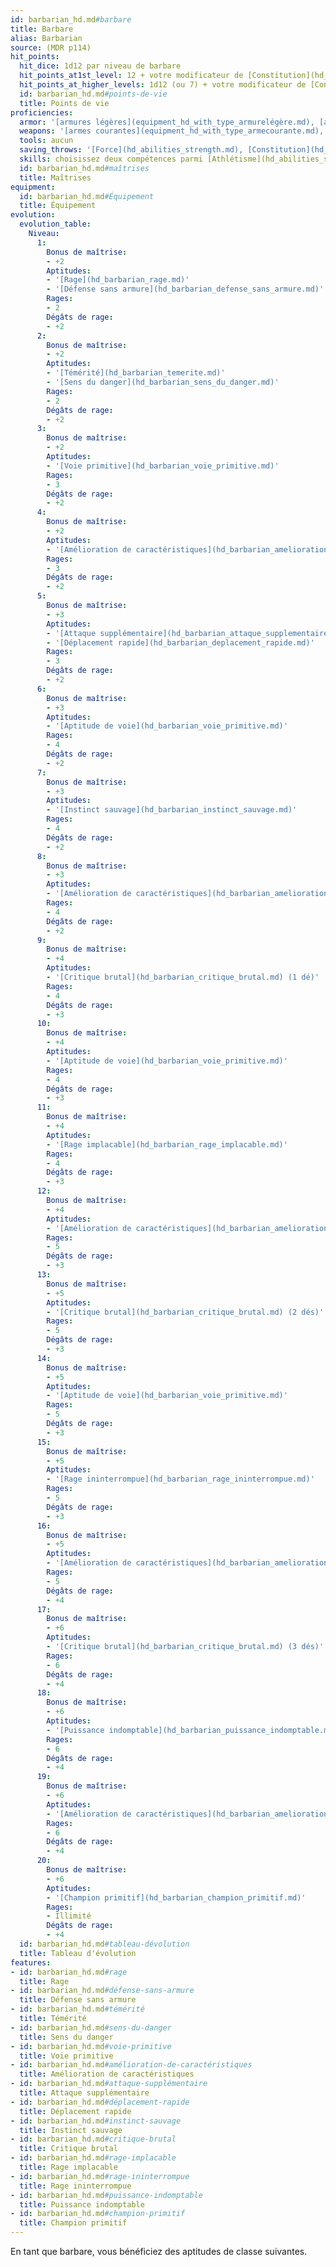 ```yaml
---
id: barbarian_hd.md#barbare
title: Barbare
alias: Barbarian
source: (MDR p114)
hit_points:
  hit_dice: 1d12 par niveau de barbare
  hit_points_at1st_level: 12 + votre modificateur de [Constitution](hd_abilities_constitution.md)
  hit_points_at_higher_levels: 1d12 (ou 7) + votre modificateur de [Constitution](hd_abilities_constitution.md) par niveau de barbare après le premier niveau
  id: barbarian_hd.md#points-de-vie
  title: Points de vie
proficiencies:
  armor: '[armures légères](equipment_hd_with_type_armurelégère.md), [armures intermédiaires](equipment_hd_with_type_armureintermédiaire.md), [boucliers](hd_equipment_bouclier.md)'
  weapons: '[armes courantes](equipment_hd_with_type_armecourante.md), [armes de guerre]'
  tools: aucun
  saving_throws: '[Force](hd_abilities_strength.md), [Constitution](hd_abilities_constitution.md)'
  skills: choisissez deux compétences parmi [Athlétisme](hd_abilities_strength_athletisme.md), [Dressage](hd_abilities_wisdom_dressage.md), [Intimidation](hd_abilities_charisma_intimidation.md), [Nature](hd_abilities_intelligence_nature.md), [Perception](hd_abilities_wisdom_perception.md) et [Survie](hd_abilities_wisdom_survie.md)
  id: barbarian_hd.md#maîtrises
  title: Maîtrises
equipment:
  id: barbarian_hd.md#Équipement
  title: Équipement
evolution:
  evolution_table:
    Niveau:
      1:
        Bonus de maîtrise:
        - +2
        Aptitudes:
        - '[Rage](hd_barbarian_rage.md)'
        - '[Défense sans armure](hd_barbarian_defense_sans_armure.md)'
        Rages:
        - 2
        Dégâts de rage:
        - +2
      2:
        Bonus de maîtrise:
        - +2
        Aptitudes:
        - '[Témérité](hd_barbarian_temerite.md)'
        - '[Sens du danger](hd_barbarian_sens_du_danger.md)'
        Rages:
        - 2
        Dégâts de rage:
        - +2
      3:
        Bonus de maîtrise:
        - +2
        Aptitudes:
        - '[Voie primitive](hd_barbarian_voie_primitive.md)'
        Rages:
        - 3
        Dégâts de rage:
        - +2
      4:
        Bonus de maîtrise:
        - +2
        Aptitudes:
        - '[Amélioration de caractéristiques](hd_barbarian_amelioration_de_caracteristiques.md)'
        Rages:
        - 3
        Dégâts de rage:
        - +2
      5:
        Bonus de maîtrise:
        - +3
        Aptitudes:
        - '[Attaque supplémentaire](hd_barbarian_attaque_supplementaire.md)'
        - '[Déplacement rapide](hd_barbarian_deplacement_rapide.md)'
        Rages:
        - 3
        Dégâts de rage:
        - +2
      6:
        Bonus de maîtrise:
        - +3
        Aptitudes:
        - '[Aptitude de voie](hd_barbarian_voie_primitive.md)'
        Rages:
        - 4
        Dégâts de rage:
        - +2
      7:
        Bonus de maîtrise:
        - +3
        Aptitudes:
        - '[Instinct sauvage](hd_barbarian_instinct_sauvage.md)'
        Rages:
        - 4
        Dégâts de rage:
        - +2
      8:
        Bonus de maîtrise:
        - +3
        Aptitudes:
        - '[Amélioration de caractéristiques](hd_barbarian_amelioration_de_caracteristiques.md)'
        Rages:
        - 4
        Dégâts de rage:
        - +2
      9:
        Bonus de maîtrise:
        - +4
        Aptitudes:
        - '[Critique brutal](hd_barbarian_critique_brutal.md) (1 dé)'
        Rages:
        - 4
        Dégâts de rage:
        - +3
      10:
        Bonus de maîtrise:
        - +4
        Aptitudes:
        - '[Aptitude de voie](hd_barbarian_voie_primitive.md)'
        Rages:
        - 4
        Dégâts de rage:
        - +3
      11:
        Bonus de maîtrise:
        - +4
        Aptitudes:
        - '[Rage implacable](hd_barbarian_rage_implacable.md)'
        Rages:
        - 4
        Dégâts de rage:
        - +3
      12:
        Bonus de maîtrise:
        - +4
        Aptitudes:
        - '[Amélioration de caractéristiques](hd_barbarian_amelioration_de_caracteristiques.md)'
        Rages:
        - 5
        Dégâts de rage:
        - +3
      13:
        Bonus de maîtrise:
        - +5
        Aptitudes:
        - '[Critique brutal](hd_barbarian_critique_brutal.md) (2 dés)'
        Rages:
        - 5
        Dégâts de rage:
        - +3
      14:
        Bonus de maîtrise:
        - +5
        Aptitudes:
        - '[Aptitude de voie](hd_barbarian_voie_primitive.md)'
        Rages:
        - 5
        Dégâts de rage:
        - +3
      15:
        Bonus de maîtrise:
        - +5
        Aptitudes:
        - '[Rage ininterrompue](hd_barbarian_rage_ininterrompue.md)'
        Rages:
        - 5
        Dégâts de rage:
        - +3
      16:
        Bonus de maîtrise:
        - +5
        Aptitudes:
        - '[Amélioration de caractéristiques](hd_barbarian_amelioration_de_caracteristiques.md)'
        Rages:
        - 5
        Dégâts de rage:
        - +4
      17:
        Bonus de maîtrise:
        - +6
        Aptitudes:
        - '[Critique brutal](hd_barbarian_critique_brutal.md) (3 dés)'
        Rages:
        - 6
        Dégâts de rage:
        - +4
      18:
        Bonus de maîtrise:
        - +6
        Aptitudes:
        - '[Puissance indomptable](hd_barbarian_puissance_indomptable.md)'
        Rages:
        - 6
        Dégâts de rage:
        - +4
      19:
        Bonus de maîtrise:
        - +6
        Aptitudes:
        - '[Amélioration de caractéristiques](hd_barbarian_amelioration_de_caracteristiques.md)'
        Rages:
        - 6
        Dégâts de rage:
        - +4
      20:
        Bonus de maîtrise:
        - +6
        Aptitudes:
        - '[Champion primitif](hd_barbarian_champion_primitif.md)'
        Rages:
        - Illimité
        Dégâts de rage:
        - +4
  id: barbarian_hd.md#tableau-dévolution
  title: Tableau d'évolution
features:
- id: barbarian_hd.md#rage
  title: Rage
- id: barbarian_hd.md#défense-sans-armure
  title: Défense sans armure
- id: barbarian_hd.md#témérité
  title: Témérité
- id: barbarian_hd.md#sens-du-danger
  title: Sens du danger
- id: barbarian_hd.md#voie-primitive
  title: Voie primitive
- id: barbarian_hd.md#amélioration-de-caractéristiques
  title: Amélioration de caractéristiques
- id: barbarian_hd.md#attaque-supplémentaire
  title: Attaque supplémentaire
- id: barbarian_hd.md#déplacement-rapide
  title: Déplacement rapide
- id: barbarian_hd.md#instinct-sauvage
  title: Instinct sauvage
- id: barbarian_hd.md#critique-brutal
  title: Critique brutal
- id: barbarian_hd.md#rage-implacable
  title: Rage implacable
- id: barbarian_hd.md#rage-ininterrompue
  title: Rage ininterrompue
- id: barbarian_hd.md#puissance-indomptable
  title: Puissance indomptable
- id: barbarian_hd.md#champion-primitif
  title: Champion primitif
---
```


En tant que barbare, vous bénéficiez des aptitudes de classe suivantes.


